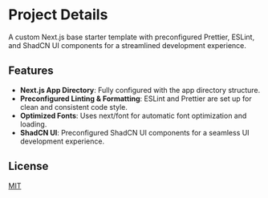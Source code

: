 # Project Details

A custom Next.js base starter template with preconfigured Prettier, ESLint, and ShadCN UI components for a streamlined development experience.

## Features

- **Next.js App Directory**: Fully configured with the app directory structure.
- **Preconfigured Linting & Formatting**: ESLint and Prettier are set up for clean and consistent code style.
- **Optimized Fonts**: Uses next/font for automatic font optimization and loading.
- **ShadCN UI**: Preconfigured ShadCN UI components for a seamless UI development experience.

## License

[MIT](https://choosealicense.com/licenses/mit/)
